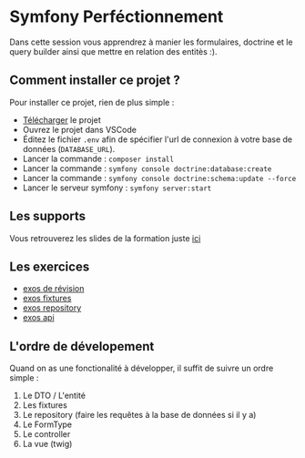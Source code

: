 # Symfony Perféctionnement

Dans cette session vous apprendrez à manier les formulaires,
doctrine et le query builder ainsi que mettre en relation
des entitès :).

## Comment installer ce projet ?

Pour installer ce projet, rien de plus simple :

- [Télécharger](https://github.com/Djeg/formation-symfony/archive/refs/heads/session/11-04-22.15-04-22.zip) le projet
- Ouvrez le projet dans VSCode
- Éditez le fichier `.env` afin de spécifier l'url de connexion à votre base de données (`DATABASE_URL`).
- Lancer la commande : `composer install`
- Lancer la commande : `symfony console doctrine:database:create`
- Lancer la commande : `symfony console doctrine:schema:update --force`
- Lancer le serveur symfony : `symfony server:start`

## Les supports

Vous retrouverez les slides de la formation juste [ici](https://slides.com/davidjegat-1/sf5-training-foundation/fullscreen)

## Les exercices

- [exos de révision](./doc/exos-revision.md)
- [exos fixtures](./doc/exos-fixtures.md)
- [exos repository](./doc/exos-repository.md)
- [exos api](./doc/exos-api.md)

## L'ordre de dévelopement

Quand on as une fonctionalité à développer, il suffit de suivre un ordre
simple :

1. Le DTO / L'entité
2. Les fixtures
3. Le repository (faire les requêtes à la base de données si il y a)
4. Le FormType
5. Le controller
6. La vue (twig)
